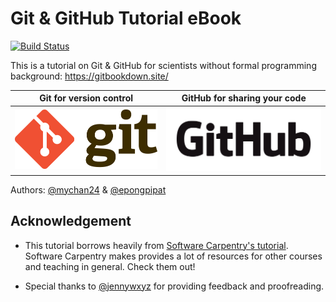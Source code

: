 # Git & GitHub Tutorial eBook

[![Build Status](https://travis-ci.org/mychan24/git_github_bookdown.svg?branch=master)](https://travis-ci.org/mychan24/git_github_bookdown)

This is a tutorial on Git & GitHub for scientists without formal programming background: https://gitbookdown.site/

Git for version control      |  GitHub for sharing your code
:-------------------------:|:-------------------------:
![](img/Git-Logo-2Color.png)  |  ![](img/GitHub_Logo.png)


Authors: [@mychan24](https://github.com/mychan24) & [@epongpipat](https://github.com/epongpipat)

## Acknowledgement

* This tutorial borrows heavily from [Software Carpentry's tutorial](https://swcarpentry.github.io/git-novice/). Software Carpentry makes provides a lot of resources for other courses and teaching in general. Check them out!

* Special thanks to [@jennywxyz](https://github.com/jennywxyz) for providing feedback and proofreading.

